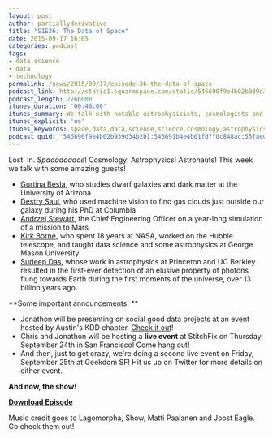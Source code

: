```yaml
---
layout: post
author: partiallyderivative
title: "S1E36: The Data of Space"
date: 2015-09-17 16:05
categories: podcast
tags:
- data science
- data
- technology
permalink: /news/2015/09/17/episode-36-the-data-of-space
podcast_link: http://static1.squarespace.com/static/546690f9e4b02b939d34b2b1/546691b4e4b01fdff0c848ac/55fae3aee4b081c8c4a924b8/1442505724899/Partially_Derivative_Episode_36.mp3
podcast_length: 2766000
itunes_duration: '00:46:06'
itunes_summary: We talk with notable astrophysicists, cosmologists and astronauts to learn more about the data of space, dark matter and the early universe.
itunes_explicit: 'no'
itunes_keywords: space,data,data,science,science,cosmology,astrophysics,mars,astronaut
podcast_guid: '546690f9e4b02b939d34b2b1:546691b4e4b01fdff0c848ac:55fae05fe4b0f02e1556b2ca'
---
```


Lost. In. *Spaaaaaaace*! Cosmology! Astrophysics! Astronauts! This week
we talk with some amazing guests! 

-   [Gurtina
    Besla](https://www.as.arizona.edu/people/faculty/gurtina-besla), who
    studies dwarf galaxies and dark matter at the University of Arizona
-   [Destry Saul](https://twitter.com/destrysaul), who used machine
    vision to find gas clouds just outside our galaxy during his PhD at
    Columbia
-   [Andrzej Stewart](https://twitter.com/hiseas_andrzej), the Chief
    Engineering Officer on a year-long simulation of a mission to Mars
-   [Kirk Borne](http://kirkborne.net/), who spent 18 years at NASA,
    worked on the Hubble telescope, and taught data science and some
    astrophysics at George Mason University
-   [Sudeep Das](https://twitter.com/datamusing), whose work in
    astrophysics at Princeton and UC Berkley resulted in the first-ever
    detection of an elusive property of photons flung towards Earth
    during the first moments of the universe, over 13 billion years
    ago. 

**Some important announcements! **

-   Jonathon will be presenting on social good data projects at an event
    hosted by Austin's KDD chapter. [Check it
    out](http://www.meetup.com/Austin-ACM-SIGKDD/events/224913370/)!
-   Chris and Jonathon will be hosting a **live event** at StitchFix on
    Thursday, September 24th in San Francisco! Come hang out! 
-   And then, just to get crazy, we're doing a second live event on
    Friday, September 25th at Geekdom SF! Hit us up on Twitter for more
    details on either event.

**And now, the show!**

[**Download Episode**](http://static1.squarespace.com/static/546690f9e4b02b939d34b2b1/546691b4e4b01fdff0c848ac/55fae3aee4b081c8c4a924b8/1442505724899/Partially_Derivative_Episode_36.mp3)

Music credit goes to Lagomorpha, Show, Matti Paalanen and Joost Eagle.
Go check them out! 
